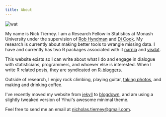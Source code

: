 ```yaml
---
title: About
---
```


![wat](njt-headshot-climb.jpg)

My name is Nick Tierney. I am a Research Fellow in Statistics at Monash University under the supervision of [Rob Hyndman](https://robjhyndman.com/) and [Di Cook](http://dicook.org/). My research is currently about making better tools to wrangle missing data. I have  and currently has two R packages associated with it [narnia](https://github.com/njtierney/narnia) and [visdat](https://github.com/njtierney/visdat).

This website exists so I can write about what I do and engage in dialogue with statisticians, programmers, and whoever else is interested. When I write R related posts, they are syndicated on [R-bloggers](http://www.r-bloggers.com/).

Outside of research, I enjoy rock climbing, playing guitar, [taking photos](https://www.flickr.com/photos/134851297@N04), and making and drinking coffee.

I've recently moved my website from [jekyll](http://jekyllrb.com/) to [blogdown](https://github.com/rstudio/blogdown), and am using a slightly tweaked version of Yihui's awesome minimal theme.

Feel free to send me an email at <a href="mailto:nicholas.tierney@gmail.com">nicholas.tierney@gmail.com</a>.


